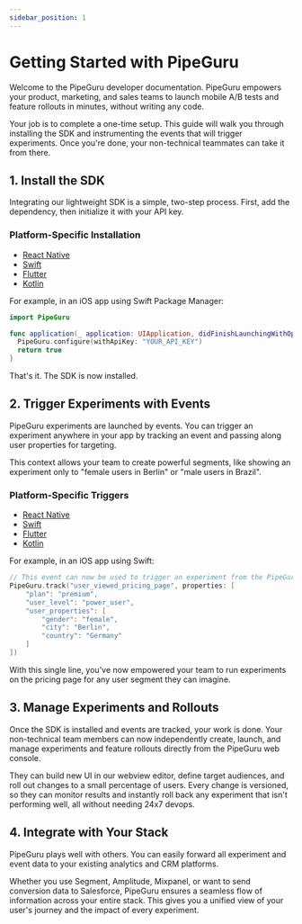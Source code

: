 ```yaml
---
sidebar_position: 1
---
```

# Getting Started with PipeGuru

Welcome to the PipeGuru developer documentation. PipeGuru empowers your product, marketing, and sales teams to launch mobile A/B tests and feature rollouts in minutes, without writing any code.

Your job is to complete a one-time setup. This guide will walk you through installing the SDK and instrumenting the events that will trigger experiments. Once you're done, your non-technical teammates can take it from there.

## 1. Install the SDK

Integrating our lightweight SDK is a simple, two-step process. First, add the dependency, then initialize it with your API key.

### Platform-Specific Installation

- [React Native](./React-Native/installation)
- [Swift](./Swift/Installation)
- [Flutter](./Flutter/installation)
- [Kotlin](./Kotlin/installation)

For example, in an iOS app using Swift Package Manager:

```swift
import PipeGuru

func application(_ application: UIApplication, didFinishLaunchingWithOptions launchOptions: [UIApplication.LaunchOptionsKey: Any]?) -> Bool {
  PipeGuru.configure(withApiKey: "YOUR_API_KEY")
  return true
}
```

That's it. The SDK is now installed.

## 2. Trigger Experiments with Events

PipeGuru experiments are launched by events. You can trigger an experiment anywhere in your app by tracking an event and passing along user properties for targeting.

This context allows your team to create powerful segments, like showing an experiment only to "female users in Berlin" or "male users in Brazil".

### Platform-Specific Triggers

- [React Native](./React-Native/triggering_experiments)
- [Swift](./Swift/triggering_experiments)
- [Flutter](./Flutter/triggering_experiments)
- [Kotlin](./Kotlin/triggering_experiments)

For example, in an iOS app using Swift:

```swift
// This event can now be used to trigger an experiment from the PipeGuru dashboard
PipeGuru.track("user_viewed_pricing_page", properties: [
    "plan": "premium",
    "user_level": "power_user",
    "user_properties": [
        "gender": "female",
        "city": "Berlin",
        "country": "Germany"
    ]
])
```

With this single line, you've now empowered your team to run experiments on the pricing page for any user segment they can imagine.

## 3. Manage Experiments and Rollouts

Once the SDK is installed and events are tracked, your work is done. Your non-technical team members can now independently create, launch, and manage experiments and feature rollouts directly from the PipeGuru web console.

They can build new UI in our webview editor, define target audiences, and roll out changes to a small percentage of users. Every change is versioned, so they can monitor results and instantly roll back any experiment that isn't performing well, all without needing 24x7 devops.

## 4. Integrate with Your Stack

PipeGuru plays well with others. You can easily forward all experiment and event data to your existing analytics and CRM platforms.

Whether you use Segment, Amplitude, Mixpanel, or want to send conversion data to Salesforce, PipeGuru ensures a seamless flow of information across your entire stack. This gives you a unified view of your user's journey and the impact of every experiment.
